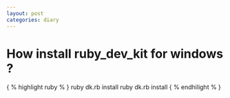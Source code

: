 ```yaml
---
layout: post
categories: diary
---
```


How install ruby_dev_kit for windows ?
======================================

{ % highlight ruby % }
ruby dk.rb install
ruby dk.rb install
{ % endhilight % }
